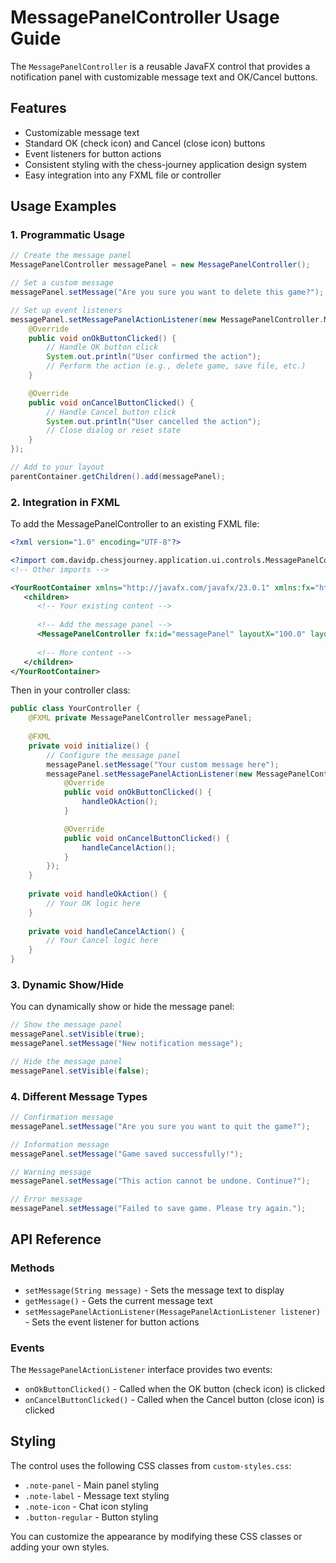# MessagePanelController Usage Guide

The `MessagePanelController` is a reusable JavaFX control that provides a notification panel with customizable message text and OK/Cancel buttons.

## Features

- Customizable message text
- Standard OK (check icon) and Cancel (close icon) buttons
- Event listeners for button actions
- Consistent styling with the chess-journey application design system
- Easy integration into any FXML file or controller

## Usage Examples

### 1. Programmatic Usage

```java
// Create the message panel
MessagePanelController messagePanel = new MessagePanelController();

// Set a custom message
messagePanel.setMessage("Are you sure you want to delete this game?");

// Set up event listeners
messagePanel.setMessagePanelActionListener(new MessagePanelController.MessagePanelActionListener() {
    @Override
    public void onOkButtonClicked() {
        // Handle OK button click
        System.out.println("User confirmed the action");
        // Perform the action (e.g., delete game, save file, etc.)
    }

    @Override
    public void onCancelButtonClicked() {
        // Handle Cancel button click
        System.out.println("User cancelled the action");
        // Close dialog or reset state
    }
});

// Add to your layout
parentContainer.getChildren().add(messagePanel);
```

### 2. Integration in FXML

To add the MessagePanelController to an existing FXML file:

```xml
<?xml version="1.0" encoding="UTF-8"?>

<?import com.davidp.chessjourney.application.ui.controls.MessagePanelController?>
<!-- Other imports -->

<YourRootContainer xmlns="http://javafx.com/javafx/23.0.1" xmlns:fx="http://javafx.com/fxml/1" fx:controller="your.controller.Class">
   <children>
      <!-- Your existing content -->
      
      <!-- Add the message panel -->
      <MessagePanelController fx:id="messagePanel" layoutX="100.0" layoutY="200.0" />
      
      <!-- More content -->
   </children>
</YourRootContainer>
```

Then in your controller class:

```java
public class YourController {
    @FXML private MessagePanelController messagePanel;
    
    @FXML
    private void initialize() {
        // Configure the message panel
        messagePanel.setMessage("Your custom message here");
        messagePanel.setMessagePanelActionListener(new MessagePanelController.MessagePanelActionListener() {
            @Override
            public void onOkButtonClicked() {
                handleOkAction();
            }

            @Override
            public void onCancelButtonClicked() {
                handleCancelAction();
            }
        });
    }
    
    private void handleOkAction() {
        // Your OK logic here
    }
    
    private void handleCancelAction() {
        // Your Cancel logic here
    }
}
```

### 3. Dynamic Show/Hide

You can dynamically show or hide the message panel:

```java
// Show the message panel
messagePanel.setVisible(true);
messagePanel.setMessage("New notification message");

// Hide the message panel
messagePanel.setVisible(false);
```

### 4. Different Message Types

```java
// Confirmation message
messagePanel.setMessage("Are you sure you want to quit the game?");

// Information message
messagePanel.setMessage("Game saved successfully!");

// Warning message
messagePanel.setMessage("This action cannot be undone. Continue?");

// Error message
messagePanel.setMessage("Failed to save game. Please try again.");
```

## API Reference

### Methods

- `setMessage(String message)` - Sets the message text to display
- `getMessage()` - Gets the current message text
- `setMessagePanelActionListener(MessagePanelActionListener listener)` - Sets the event listener for button actions

### Events

The `MessagePanelActionListener` interface provides two events:
- `onOkButtonClicked()` - Called when the OK button (check icon) is clicked
- `onCancelButtonClicked()` - Called when the Cancel button (close icon) is clicked

## Styling

The control uses the following CSS classes from `custom-styles.css`:
- `.note-panel` - Main panel styling
- `.note-label` - Message text styling  
- `.note-icon` - Chat icon styling
- `.button-regular` - Button styling

You can customize the appearance by modifying these CSS classes or adding your own styles.